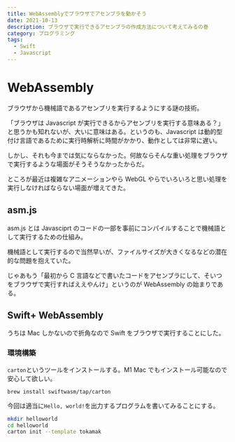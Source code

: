 ```yaml
---
title: WebAssemblyでブラウザでアセンブラを動かそう
date: 2021-10-13
description: ブラウザで実行できるアセンブラの作成方法について考えてみるの巻
category: プログラミング
tags:
  - Swift
  - Javascript
---
```


# WebAssembly

ブラウザから機械語であるアセンブリを実行するようにする謎の技術。

「ブラウザは Javascript が実行できるからアセンブリを実行する意味ある？」と思うかも知れないが、大いに意味はある。というのも、Javascript は動的型付け言語であるために実行時解析に時間がかかり、動作としては非常に遅い。

しかし、それも今までは気にならなかった。何故ならそんな重い処理をブラウザで実行するような場面がそうそうなかったからだ。

ところが最近は複雑なアニメーションやら WebGL やらでいろいろと思い処理を実行しなければならない場面が増えてきた。

## asm.js

asm.js とは Javasciprt のコードの一部を事前にコンパイルすることで機械語として実行するための仕組み。

機械語として実行するので当然早いが、ファイルサイズが大きくなるなどの潜在的な問題を抱えていた。

じゃあもう「最初から C 言語などで書いたコードをアセンブラにして、そいつをブラウザで実行すればええやんけ」というのが WebAssembly の始まりである。

## Swift+ WebAssembly

うちは Mac しかないので折角なので Swift をブラウザで実行することにした。

### 環境構築

`carton`というツールをインストールする。M1 Mac でもインストール可能なので安心して欲しい。

`brew install swiftwasm/tap/carton`

今回は適当に`Hello, world!`を出力するプログラムを書いてみることにする。

```sh
mkdir helloworld
cd helloworld
carton init --template tokamak
```
